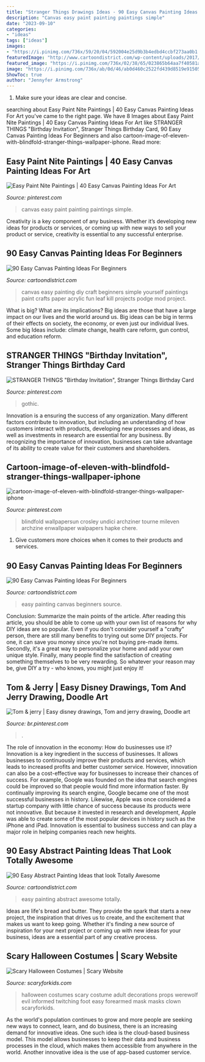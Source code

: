 ```yaml
---
title: "Stranger Things Drawings Ideas - 90 Easy Canvas Painting Ideas For Beginners"
description: "Canvas easy paint painting paintings simple"
date: "2023-09-10"
categories:
- "ideas"
tags: ["ideas"]
images:
- "https://i.pinimg.com/736x/59/20/04/592004e25d9b3b4edbd4ccbf273aa0b1.jpg"
featuredImage: "http://www.cartoondistrict.com/wp-content/uploads/2017/06/Easy-Abstract-Painting-Ideas00012.jpg"
featured_image: "https://i.pinimg.com/736x/02/38/65/023865b64aa7f40581a999567bd2ee13.jpg"
image: "https://i.pinimg.com/736x/ab/0d/46/ab0d460c2522fd439d8519e91505227f.jpg"
ShowToc: true
author: "Jennyfer Armstrong"
---
```



1. Make sure your ideas are clear and concise.

	

		
searching about Easy Paint Nite Paintings | 40 Easy Canvas Painting Ideas For Art you've came to the right page. We have 8 Images about Easy Paint Nite Paintings | 40 Easy Canvas Painting Ideas For Art like STRANGER THINGS &quot;Birthday Invitation&quot;, Stranger Things Birthday Card, 90 Easy Canvas Painting Ideas For Beginners and also cartoon-image-of-eleven-with-blindfold-stranger-things-wallpaper-iphone. Read more:
		
    
## Easy Paint Nite Paintings | 40 Easy Canvas Painting Ideas For Art

<img loading=lazy src="https://i.pinimg.com/736x/ab/0d/46/ab0d460c2522fd439d8519e91505227f.jpg" onerror="this.onerror=null;this.src='https://tse2.mm.bing.net/th?id=OIP.kiqhG3nhIJnsqTNH2iVxNAHaLt&amp;pid=15.1';" alt="Easy Paint Nite Paintings | 40 Easy Canvas Painting Ideas For Art">

_Source: pinterest.com_

>canvas easy paint painting paintings simple. 

	

Creativity is a key component of any business. Whether it’s developing new ideas for products or services, or coming up with new ways to sell your product or service, creativity is essential to any successful enterprise.

    
## 90 Easy Canvas Painting Ideas For Beginners

<img loading=lazy src="http://www.cartoondistrict.com/wp-content/uploads/2017/06/Easy-Canvas-Painting-Ideas-For-Beginners22-1.jpg" onerror="this.onerror=null;this.src='https://tse2.mm.bing.net/th?id=OIP.UAbrR4Di0jXihJ-Lj8tMigHaJ4&amp;pid=15.1';" alt="90 Easy Canvas Painting Ideas For Beginners">

_Source: cartoondistrict.com_

>canvas easy painting diy craft beginners simple yourself paintings paint crafts paper acrylic fun leaf kill projects podge mod project. 

	

What is big? What are its implications?
Big ideas are those that have a large impact on our lives and the world around us. Big ideas can be big in terms of their effects on society, the economy, or even just our individual lives. Some big Ideas include: climate change, health care reform, gun control, and education reform.

    
## STRANGER THINGS &quot;Birthday Invitation&quot;, Stranger Things Birthday Card

<img loading=lazy src="https://i.pinimg.com/736x/39/e4/76/39e47605b663e2843c3da20bb23fd74b.jpg" onerror="this.onerror=null;this.src='https://tse2.mm.bing.net/th?id=OIP.DJhoriohxLhjSzNuKCiX_QHaJ3&amp;pid=15.1';" alt="STRANGER THINGS &quot;Birthday Invitation&quot;, Stranger Things Birthday Card">

_Source: pinterest.com_

>gothic. 

	

Innovation is a ensuring the success of any organization. Many different factors contribute to innovation, but including an understanding of how customers interact with products, developing new processes and ideas, as well as investments in research are essential for any business. By recognizing the importance of innovation, businesses can take advantage of its ability to create value for their customers and shareholders.

    
## Cartoon-image-of-eleven-with-blindfold-stranger-things-wallpaper-iphone

<img loading=lazy src="https://i.pinimg.com/736x/02/38/65/023865b64aa7f40581a999567bd2ee13.jpg" onerror="this.onerror=null;this.src='https://tse2.mm.bing.net/th?id=OIP.p18nsOrMvq_6gmTcfzbUlgHaNJ&amp;pid=15.1';" alt="cartoon-image-of-eleven-with-blindfold-stranger-things-wallpaper-iphone">

_Source: pinterest.com_

>blindfold wallpapersun crosley undici archziner tourne mileven archzine enwallpaper walpapers hapke chere. 

	

1. Give customers more choices when it comes to their products and services.

    
## 90 Easy Canvas Painting Ideas For Beginners

<img loading=lazy src="http://www.cartoondistrict.com/wp-content/uploads/2017/06/Easy-Canvas-Painting-Ideas-For-Beginners14-1.jpg" onerror="this.onerror=null;this.src='https://tse4.mm.bing.net/th?id=OIP.FHaDAuy51KKQGFrNYrTWLQHaJ4&amp;pid=15.1';" alt="90 Easy Canvas Painting Ideas For Beginners">

_Source: cartoondistrict.com_

>easy painting canvas beginners source. 

	

Conclusion: Summarize the main points of the article.
After reading this article, you should be able to come up with your own list of reasons for why DIY ideas are so popular. Even if you don't consider yourself a "crafty" person, there are still many benefits to trying out some DIY projects. For one, it can save you money since you're not buying pre-made items. Secondly, it's a great way to personalize your home and add your own unique style. Finally, many people find the satisfaction of creating something themselves to be very rewarding. So whatever your reason may be, give DIY a try - who knows, you might just enjoy it!

    
## Tom &amp; Jerry | Easy Disney Drawings, Tom And Jerry Drawing, Doodle Art

<img loading=lazy src="https://i.pinimg.com/736x/59/20/04/592004e25d9b3b4edbd4ccbf273aa0b1.jpg" onerror="this.onerror=null;this.src='https://tse4.mm.bing.net/th?id=OIP.nSj0SFjos5bRT8tuxTwvdQHaNK&amp;pid=15.1';" alt="Tom &amp; jerry | Easy disney drawings, Tom and jerry drawing, Doodle art">

_Source: br.pinterest.com_

>. 

	

The role of innovation in the economy: How do businesses use it?
Innovation is a key ingredient in the success of businesses. It allows businesses to continuously improve their products and services, which leads to increased profits and better customer service. However, innovation can also be a cost-effective way for businesses to increase their chances of success. For example, Google was founded on the idea that search engines could be improved so that people would find more information faster. By continually improving its search engine, Google became one of the most successful businesses in history. Likewise, Apple was once considered a startup company with little chance of success because its products were not innovative. But because it invested in research and development, Apple was able to create some of the most popular devices in history such as the iPhone and iPad. Innovation is essential to business success and can play a major role in helping companies reach new heights.

    
## 90 Easy Abstract Painting Ideas That Look Totally Awesome

<img loading=lazy src="http://www.cartoondistrict.com/wp-content/uploads/2017/06/Easy-Abstract-Painting-Ideas00012.jpg" onerror="this.onerror=null;this.src='https://tse2.mm.bing.net/th?id=OIP.6hihjezKc6jVR64368qdtwHaNJ&amp;pid=15.1';" alt="90 Easy Abstract Painting Ideas that look Totally Awesome">

_Source: cartoondistrict.com_

>easy painting abstract awesome totally. 

	

Ideas are life's bread and butter. They provide the spark that starts a new project, the inspiration that drives us to create, and the excitement that makes us want to keep going. Whether it's finding a new source of inspiration for your next project or coming up with new ideas for your business, ideas are a essential part of any creative process.

    
## Scary Halloween Costumes | Scary Website

<img loading=lazy src="http://www.scaryforkids.com/pics/werewolf-costume.jpg" onerror="this.onerror=null;this.src='https://tse3.mm.bing.net/th?id=OIP.veoRfXtNDbhxlLtvLzJ63QHaHa&amp;pid=15.1';" alt="Scary Halloween Costumes | Scary Website">

_Source: scaryforkids.com_

>halloween costumes scary costume adult decorations props werewolf evil informed twitching foot easy forearmed mask masks clown scaryforkids. 

	

As the world's population continues to grow and more people are seeking new ways to connect, learn, and do business, there is an increasing demand for innovative ideas. One such idea is the cloud-based business model. This model allows businesses to keep their data and business processes in the cloud, which makes them accessible from anywhere in the world. Another innovative idea is the use of app-based customer service.

